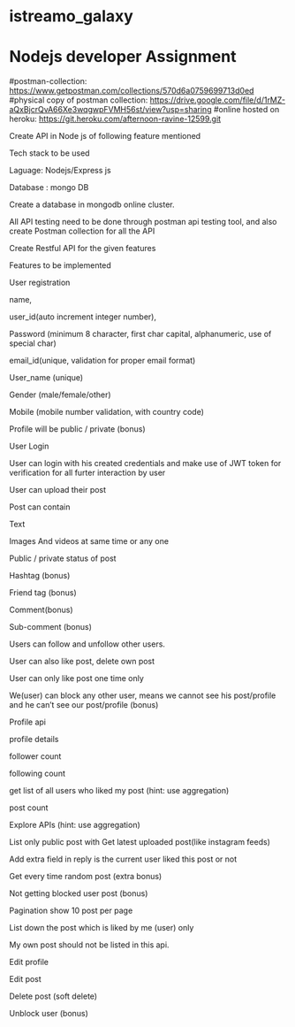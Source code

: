 # istreamo_galaxy

# Nodejs developer Assignment

#postman-collection: https://www.getpostman.com/collections/570d6a0759699713d0ed
#physical copy of postman collection: https://drive.google.com/file/d/1rMZ-aQxBjcrQvA66Xe3wqgwpFVMH56st/view?usp=sharing
#online hosted on heroku: https://git.heroku.com/afternoon-ravine-12599.git

Create API in Node js of following feature mentioned


Tech stack to be used 

Laguage: Nodejs/Express js

Database : mongo DB



Create a database in mongodb online cluster.

All API testing need to be done through postman api testing tool, and also create Postman collection for all the API


Create Restful API for the given features


Features to be implemented


User registration

name, 

user_id(auto increment integer number), 

Password (minimum 8 character, first char capital, alphanumeric, use of special char)

email_id(unique, validation for proper email format)

User_name (unique)

Gender (male/female/other)

Mobile (mobile number validation, with country code)

Profile will be public / private (bonus)

User Login

User can login with his created credentials and make use of JWT token for verification for all furter interaction by user 

User can upload their post

Post can contain 

Text 

Images And videos at same time or any one 

Public / private status of post

Hashtag (bonus)

Friend tag (bonus)

Comment(bonus)

Sub-comment (bonus)


Users can follow and unfollow other users.

User can also like post, delete own post

User can only like post one time only

We(user) can block any other user, means we cannot see his post/profile and he can’t see our post/profile (bonus)

Profile api

profile details

follower count

following count

get list of all users who liked my post (hint: use aggregation)

post count


Explore APIs (hint: use aggregation)

List only public post with Get latest uploaded post(like instagram feeds)

Add extra field in reply is the current user liked this post or not 

Get every time random post (extra bonus)

Not getting blocked user post (bonus)

Pagination show 10 post per page

List down the post which is liked by me (user) only 

My own post should not be listed in this api.


Edit profile

Edit post

Delete post (soft delete)

Unblock user (bonus)